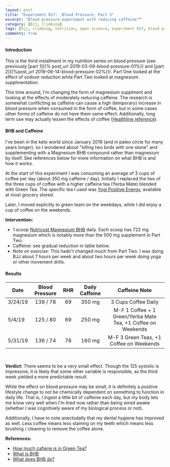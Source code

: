 ```yaml
---
layout: post
title: "Experiment 017:  Blood Pressure, Part 3"
excerpt: "Blood pressure experiment with reducing caffeine""
category: [BJJ, Climbing]
tags: [bjj, climbing, nutrition, open science, experiment 017, blood pressure, hypertension, magnesium, caffeine]
comments: true
---
```


#### Introduction

This is the third installment in my nutrition series on blood pressure (see previously [part 1]({% post_url 2019-03-08-blood-pressure-01%}) and [part 2]({%post_url 2019-06-14-blood-pressure-02%})).  Part One looked at the effect of sodium reduction while Part Two looked at magnesium supplmentation.

This time around, I'm changing the form of magnesium supplment and looking at the effects of moderately reducing caffeine.  The research is somewhat conflicting as caffeine can cause a high (temporary) increase in blood pressure when consumed in the form of coffee, but in some cases other forms of caffeine do not have them same effect.  Additionally, long term use may actually lessen the effects of coffee ([Healthline reference](https://www.healthline.com/nutrition/coffee-and-blood-pressure#recommendation)).

#### BHB and Caffeine

I've been in the keto world since January 2019 (and in paleo circle for many years longer), so I wondered about "killing two birds with one stone" and supplementing with a Magnesium BHB compound rather than magnesium by itself.  See references below for more information on what BHB is and how it works.

At the start of this experiment I was consuming an average of 3 cups of coffee per day (about 350 mg caffeine / day).  Initially I replaced the two of the three cups of coffee with a higher caffeine tea (Yerba Mate) blended with Green Tea.  The specific tea I used was [Yogi Positive Energy](https://www.iherb.com/pr/Yogi-Tea-Positive-Energy-Sweet-Tangerine-16-Tea-Bags-1-02-oz-29-g/41989?gclid=Cj0KCQjwxYLoBRCxARIsAEf16-vg67Ppw3lwfr1b_BUHtbZrtKutTsWA4gqTUxLJSj1gue_89MCNhAIaAnC-EALw_wcB&gclsrc=aw.ds), available at most grocery stored.

Later, I moved explicitly to green team on the weekdays, while I did enjoy a cup of coffee on the weekends.

**Intervention:**

- 1 scoop [Nutricost Magnesium BHB](https://www.amazon.com/Nutricost-Magnesium-Exogenous-Supplement-Beta-Hydroxybutyrate/dp/B01MUXHTDT) daily.  Each scoop has 722 mg magnesium which is notably more than the 500 mg supplement in Part Two.
- Caffeine:  see gradual reduction in table below.
- *Note on exercise:*  This hadn't changed much from Part Two.  I was doing BJJ about 7 hours per week and about two hours per week doing yoga or other movement drills.

#### Results

| Date    | Blood Pressure | RHR | Daily Caffeine | Caffeine Note                                                 |
| ------- |:--------------:|:---:|:-------------:|:------------------------------------------------------------:|
| 3/24/19 | 139 / 78       | 69  | 350 mg        | 3 Cups Coffee Daily                                          |
| 5/4/19  | 125 / 80       | 69  | 250 mg        | M-F 1 Coffee + 1 Green/Yerba Mate Tea, +1 Coffee on Weekends |
| 5/31/19 | 136 / 74       | 76  | 160 mg        | M-F 3 Green Teas, +1 Coffee on Weekends                      |

<br/>

**Verdict:**  There seems to be a very small effect.  Though the 125 systolic is impressive, it is likely that some other variable is responsible, as the third week yielded a more predictable result.  

While the effect on blood pressure may be small, it is definitely a positive lifestyle change to not be chemically dependent on something to function in daily life.  That is, I ingest a little bit of caffeine each day, but my body lets me know very well when I'm tired now rather than being wired awake (whether I was cognitively aware of my biological process or not).

Additionally, I have to note anectodally that my dental hygiene has improved as well.  Less coffee means less staining on my teeth which means less brushing / cleaning to remove the coffee alone.

**References:**

- [How much cafiene is in Green Tea?](https://www.healthline.com/nutrition/caffeine-in-green-tea#section2)
- [What is BHB](https://www.ketovale.com/what-is-beta-hydroxybutyrate/)
- [What does BHB do?](https://www.ncbi.nlm.nih.gov/pmc/articles/PMC4743170/)
